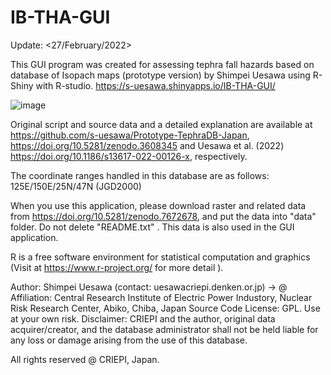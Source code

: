 # IB-THA-GUI

Update: <27/February/2022>

This GUI program was created for assessing tephra fall hazards based on database of Isopach maps (prototype version) by Shimpei Uesawa using R-Shiny with R-studio. https://s-uesawa.shinyapps.io/IB-THA-GUI/

![image](https://user-images.githubusercontent.com/59720812/213601634-d004a0a7-a331-4a08-aa4e-a5a48436bfc5.png)

Original script and source data and a detailed explanation are available at https://github.com/s-uesawa/Prototype-TephraDB-Japan, https://doi.org/10.5281/zenodo.3608345 and Uesawa et al. (2022) https://doi.org/10.1186/s13617-022-00126-x, respectively.

The coordinate ranges handled in this database are as follows:
125E/150E/25N/47N (JGD2000)

When you use this application, please download raster and related data from https://doi.org/10.5281/zenodo.7672678, and put the data into "data" folder.
Do not delete "README.txt" . This data is also used in the GUI application.

R is a free software environment for statistical computation and graphics (Visit at https://www.r-project.org/ for more detail ).

Author: Shimpei Uesawa (contact: uesawa<at>criepi.denken.or.jp) <at> -> @
Affiliation: Central Research Institute of Electric Power Industory, Nuclear Risk Research Center, Abiko, Chiba, Japan
Source Code License: GPL. Use at your own risk.
Disclaimer: CRIEPI and the author, original data acquirer/creator, and the database administrator shall not be held liable for any loss or damage arising from the use of this database.

All rights reserved @ CRIEPI, Japan.
